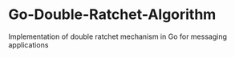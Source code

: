 # Go-Double-Ratchet-Algorithm
Implementation of double ratchet mechanism in Go for messaging applications
